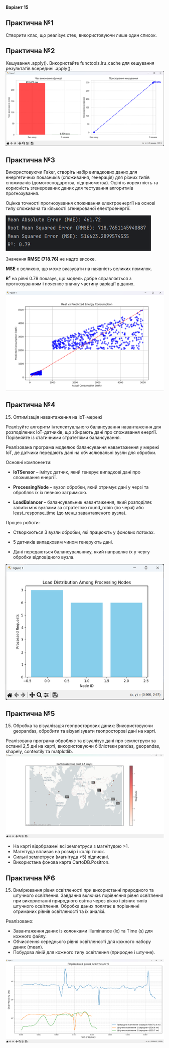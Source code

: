 **Варіант 15** 


## Практична №1

Створити клас, що реалізує стек, використовуючи лише один список.

## Практична №2

Кешування .apply(). Використайте functools.lru_cache для кешування результатів всередині .apply().
![img.png](img.png)

## Практична №3
Використовуючи Faker, створіть набір випадкових даних для енергетичних показників (споживання, генерація) для різних типів споживачів (домогосподарства, підприємства).
 Оцініть коректність та корисність згенерованих даних для тестування алгоритмів прогнозування.

Оцінка точності прогнозування споживання електроенергії на основі типу споживача та кількості згенерованої електроенергії.

![img_2.png](img_2.png)

Значення **RMSE** **(718.76)** не надто високе.

**MSE** є великою, що може вказувати на наявність великих помилок.

**R²** на рівні 0.79 показує, що модель добре справляється з прогнозуванням і пояснює значну частину варіації в даних.


![img_1.png](img_1.png)

## Практична №4
15. Оптимізація навантаження на IoT-мережі

Реалізуйте алгоритм інтелектуального балансування навантаження для розподілених IoT-датчиків, що збирають дані про споживання енергії. Порівняйте із статичними стратегіями балансування.

Реалізована програма моделює балансування навантаження у мережі IoT, де датчики передають дані на обчислювальні вузли для обробки.

Основні компоненти:

* **IoTSensor** – імітує датчик, який генерує випадкові дані про споживання енергії.

* **ProcessingNode** – вузол обробки, який отримує дані у черзі та обробляє їх із певною затримкою.

* **LoadBalancer** – балансувальник навантаження, який розподіляє запити між вузлами за стратегією round_robin (по черзі) або least_response_time (до менш завантаженого вузла).

Процес роботи:

* Створюються 3 вузли обробки, які працюють у фонових потоках.

* 5 датчиків випадковим чином генерують дані.

* Дані передаються балансувальнику, який направляє їх у чергу обробки відповідного вузла.

![img_3.png](img_3.png)

## Практична №5
15. Обробка та візуалізація геопросторових даних: Використовуючи geopandas, обробити та візуалізувати геопросторові дані на карті.

Реалізована програма обробляє та візуалізує дані про землетруси за останні 2,5 дні на карті, використовуючи бібліотеки pandas, geopandas, shapely, contextily та matplotlib.
![img_4.png](img_4.png)
* На карті відображені всі землетруси з магнітудою >1.
* Магнітуда впливає на розмір і колір точок.
* Сильні землетруси (магнітуда >5) підписані.
* Використана фонова карта CartoDB.Positron.


## Практична №6
15. Вимірювання рівня освітленості при використанні природного та штучного освітлення. Завдання включає порівняння рівня освітлення при використанні природного світла через вікно і різних типів штучного освітлення. Обробка даних полягає в порівнянні отриманих рівнів освітленості та їх аналізі.

Реалізовано:
* Завантаження даних із колонками Illuminance (lx) та Time (s) для кожного файлу.
* Обчислення середнього рівня освітленості для кожного набору даних (mean).
* Побудова ліній для кожного типу освітлення (природне і штучне).

![img_5.png](img_5.png)